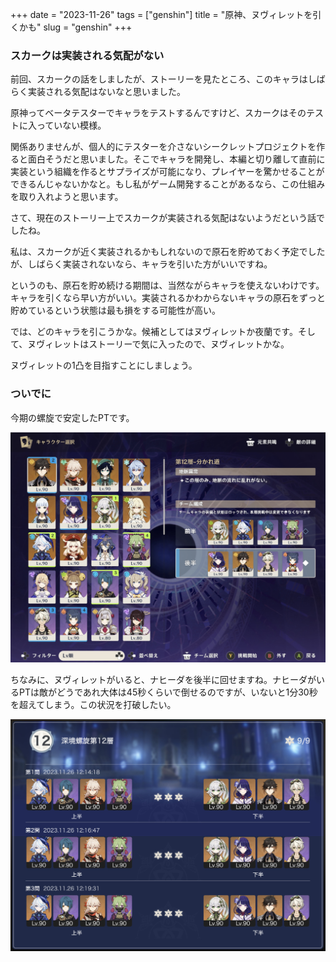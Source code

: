 +++
date = "2023-11-26"
tags = ["genshin"]
title = "原神、ヌヴィレットを引くかも"
slug = "genshin"
+++

### スカークは実装される気配がない

前回、スカークの話をしましたが、ストーリーを見たところ、このキャラはしばらく実装される気配はないなと思いました。

原神ってベータテスターでキャラをテストするんですけど、スカークはそのテストに入っていない模様。

関係ありませんが、個人的にテスターを介さないシークレットプロジェクトを作ると面白そうだと思いました。そこでキャラを開発し、本編と切り離して直前に実装という組織を作るとサプライズが可能になり、プレイヤーを驚かせることができるんじゃないかなと。もし私がゲーム開発することがあるなら、この仕組みを取り入れようと思います。

さて、現在のストーリー上でスカークが実装される気配はないようだという話でしたね。

私は、スカークが近く実装されるかもしれないので原石を貯めておく予定でしたが、しばらく実装されないなら、キャラを引いた方がいいですね。

というのも、原石を貯め続ける期間は、当然ながらキャラを使えないわけです。キャラを引くなら早い方がいい。実装されるかわからないキャラの原石をずっと貯めているという状態は最も損をする可能性が高い。

では、どのキャラを引こうかな。候補としてはヌヴィレットか夜蘭です。そして、ヌヴィレットはストーリーで気に入ったので、ヌヴィレットかな。

ヌヴィレットの1凸を目指すことにしましょう。

### ついでに

今期の螺旋で安定したPTです。

![](https://raw.githubusercontent.com/syui/img/master/other/genshin_20231101_0001.jpg)

ちなみに、ヌヴィレットがいると、ナヒーダを後半に回せますね。ナヒーダがいるPTは敵がどうであれ大体は45秒くらいで倒せるのですが、いないと1分30秒を超えてしまう。この状況を打破したい。

![](https://raw.githubusercontent.com/syui/img/master/other/genshin_20231101_0002.jpg)
